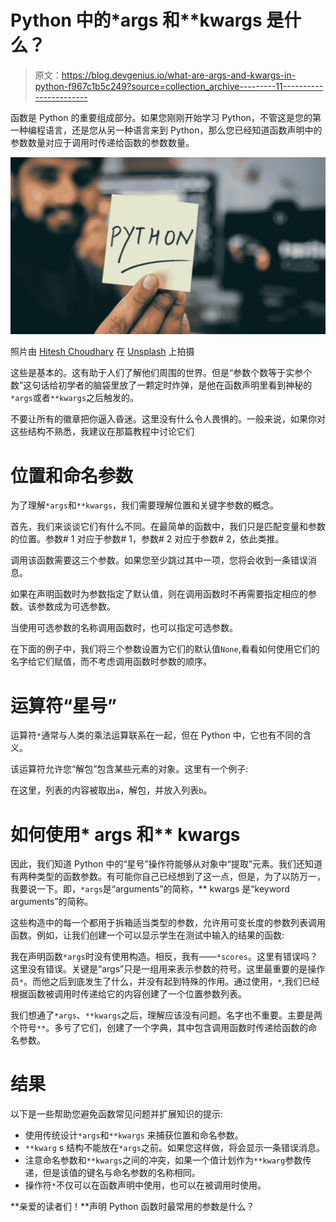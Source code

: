 # Python 中的*args 和**kwargs 是什么？

> 原文：<https://blog.devgenius.io/what-are-args-and-kwargs-in-python-f967c1b5c249?source=collection_archive---------11----------------------->

函数是 Python 的重要组成部分。如果您刚刚开始学习 Python，不管这是您的第一种编程语言，还是您从另一种语言来到 Python，那么您已经知道函数声明中的参数数量对应于调用时传递给函数的参数数量。

![](img/5aaff6e6f490fdb9c19b4cb55d48eb57.png)

照片由 [Hitesh Choudhary](https://unsplash.com/@hiteshchoudhary?utm_source=medium&utm_medium=referral) 在 [Unsplash](https://unsplash.com?utm_source=medium&utm_medium=referral) 上拍摄

这些是基本的。这有助于人们了解他们周围的世界。但是“参数个数等于实参个数”这句话给初学者的脑袋里放了一颗定时炸弹，是他在函数声明里看到神秘的`*args`或者`**kwargs`之后触发的。

不要让所有的徽章把你逼入昏迷。这里没有什么令人畏惧的。一般来说，如果你对这些结构不熟悉，我建议在那篇教程中讨论它们

# 位置和命名参数

为了理解`*args`和`**kwargs`，我们需要理解位置和关键字参数的概念。

首先，我们来谈谈它们有什么不同。在最简单的函数中，我们只是匹配变量和参数的位置。参数# 1 对应于参数# 1，参数# 2 对应于参数# 2，依此类推。

调用该函数需要这三个参数。如果您至少跳过其中一项，您将会收到一条错误消息。

如果在声明函数时为参数指定了默认值，则在调用函数时不再需要指定相应的参数。该参数成为可选参数。

当使用可选参数的名称调用函数时，也可以指定可选参数。

在下面的例子中，我们将三个参数设置为它们的默认值`None`,看看如何使用它们的名字给它们赋值，而不考虑调用函数时参数的顺序。

# 运算符“星号”

运算符`*`通常与人类的乘法运算联系在一起，但在 Python 中，它也有不同的含义。

该运算符允许您“解包”包含某些元素的对象。这里有一个例子:

在这里，列表的内容被取出`a`，解包，并放入列表`b`。

# 如何使用* args 和** kwargs

因此，我们知道 Python 中的“星号”操作符能够从对象中“提取”元素。我们还知道有两种类型的函数参数。有可能你自己已经想到了这一点，但是，为了以防万一，我要说一下。即，`*args`是“arguments”的简称，** kwargs 是“keyword arguments”的简称。

这些构造中的每一个都用于拆箱适当类型的参数，允许用可变长度的参数列表调用函数。例如，让我们创建一个可以显示学生在测试中输入的结果的函数:

我在声明函数`*args`时没有使用构造。相反，我有——`*scores`。这里有错误吗？这里没有错误。关键是“args”只是一组用来表示参数的符号。这里最重要的是操作员`*`。而他之后到底发生了什么，并没有起到特殊的作用。通过使用，`*`,我们已经根据函数被调用时传递给它的内容创建了一个位置参数列表。

我们想通了`*args`、`**kwargs`之后，理解应该没有问题。名字也不重要。主要是两个符号`**`。多亏了它们，创建了一个字典，其中包含调用函数时传递给函数的命名参数。

# 结果

以下是一些帮助您避免函数常见问题并扩展知识的提示:

*   使用传统设计`*args`和`**kwargs` 来捕获位置和命名参数。
*   `**kwarg` s 结构不能放在`*args`之前。如果您这样做，将会显示一条错误消息。
*   注意命名参数和`**kwargs`之间的冲突，如果一个值计划作为`**kwarg`参数传递，但是该值的键名与命名参数的名称相同。
*   操作符`*`不仅可以在函数声明中使用，也可以在被调用时使用。

**亲爱的读者们！**声明 Python 函数时最常用的参数是什么？
